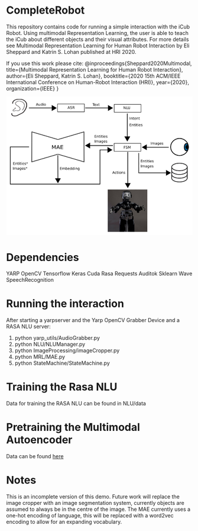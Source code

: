 # CompleteRobot

This repository contains code for running a simple interaction with the iCub Robot. 
Using multimodal Representation Learning, the user is able to teach the iCub about different objects and their visual attributes.
For more details see Multimodal Representation Learning for Human Robot Interaction by Eli Sheppard and Katrin S. Lohan published at HRI 2020.

If you use this work please cite:
@inproceedings{Sheppard2020Multimodal,
  title={Multimodal Representation Learning for Human Robot Interaction},
  author={Eli Sheppard, Katrin S. Lohan},
  booktitle={2020 15th ACM/IEEE International Conference on Human-Robot Interaction (HRI)},
  year={2020},
  organization={IEEE}
}

![](images/fsm.png)

# Dependencies

YARP
OpenCV
Tensorflow
Keras
Cuda
Rasa
Requests
Auditok
Sklearn
Wave
SpeechRecognition

# Running the interaction

After starting a yarpserver and the Yarp OpenCV Grabber Device and a RASA NLU server:

1) python yarp_utils/AudioGrabber.py
2) python NLU/NLUManager.py
3) python ImageProcessing/imageCropper.py
4) python MRL/MAE.py
5) python StateMachine/StateMachine.py

# Training the Rasa NLU
Data for training the RASA NLU can be found in NLU/data

# Pretraining the Multimodal Autoencoder
Data can be found [here](https://bit.ly/38lNh37)

# Notes
This is an incomplete version of this demo. Future work will replace the image cropper with an image segmentation system, currently objects are assumed to always be in the centre of the image.
The MAE currently uses a one-hot encoding of language, this will be replaced with a word2vec encoding to allow for an expanding vocabulary.

